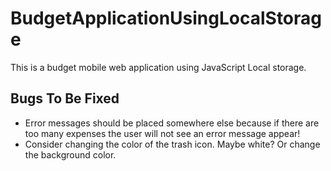 # BudgetApplicationUsingLocalStorage
This is a budget mobile web application using JavaScript Local storage.

## Bugs To Be Fixed
* Error messages should be placed somewhere  else because if there are too many expenses the user will not see an error message appear!
* Consider changing the color of the trash icon. Maybe white? Or change the background color.